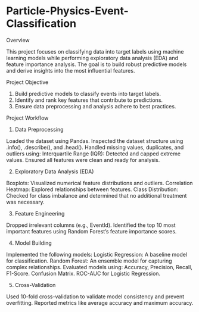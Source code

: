 # Particle-Physics-Event-Classification
Overview

This project focuses on classifying data into target labels using machine learning models while performing exploratory data analysis (EDA) and feature importance analysis. The goal is to build robust predictive models and derive insights into the most influential features.

Project Objective

1) Build predictive models to classify events into target labels.
2) Identify and rank key features that contribute to predictions.
3) Ensure data preprocessing and analysis adhere to best practices.

Project Workflow

1. Data Preprocessing
   
Loaded the dataset using Pandas.
Inspected the dataset structure using .info(), .describe(), and .head().
Handled missing values, duplicates, and outliers using:
Interquartile Range (IQR): Detected and capped extreme values.
Ensured all features were clean and ready for analysis.

2. Exploratory Data Analysis (EDA)

Boxplots: Visualized numerical feature distributions and outliers.
Correlation Heatmap: Explored relationships between features.
Class Distribution: Checked for class imbalance and determined that no additional treatment was necessary.

3. Feature Engineering

Dropped irrelevant columns (e.g., EventId).
Identified the top 10 most important features using Random Forest’s feature importance scores.

4. Model Building

Implemented the following models:
Logistic Regression: A baseline model for classification.
Random Forest: An ensemble model for capturing complex relationships.
Evaluated models using:
Accuracy, Precision, Recall, F1-Score.
Confusion Matrix.
ROC-AUC for Logistic Regression.

5. Cross-Validation

Used 10-fold cross-validation to validate model consistency and prevent overfitting.
Reported metrics like average accuracy and maximum accuracy.
